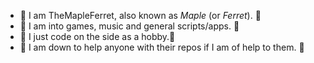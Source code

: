 - 👋 I am TheMapleFerret, also known as *Maple* (or *Ferret*). 👋
- 👀 I am into games, music and general scripts/apps. 👀
- 🌱 I just code on the side as a hobby.🌱
- 💞️ I am down to help anyone with their repos if I am of help to them. 💞️

<!---
TheMapleFerret/TheMapleFerret is a ✨ special ✨ repository because its `README.md` (this file) appears on your GitHub profile.
You can click the Preview link to take a look at your changes.
--->
